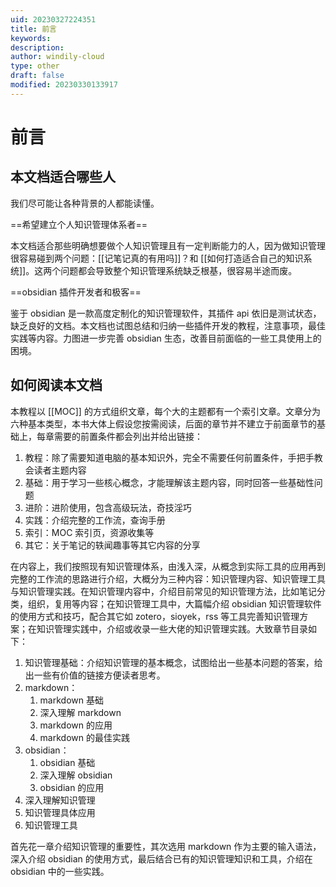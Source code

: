 ```yaml
---
uid: 20230327224351
title: 前言
keywords: 
description: 
author: windily-cloud
type: other
draft: false
modified: 20230330133917
---
```


# 前言

## 本文档适合哪些人

我们尽可能让各种背景的人都能读懂。

==希望建立个人知识管理体系者==

本文档适合那些明确想要做个人知识管理且有一定判断能力的人，因为做知识管理很容易碰到两个问题：[[记笔记真的有用吗]]？和 [[如何打造适合自己的知识系统]]。这两个问题都会导致整个知识管理系统缺乏根基，很容易半途而废。

==obsidian 插件开发者和极客==

鉴于 obsidian 是一款高度定制化的知识管理软件，其插件 api 依旧是测试状态，缺乏良好的文档。本文档也试图总结和归纳一些插件开发的教程，注意事项，最佳实践等内容。力图进一步完善 obsidian 生态，改善目前面临的一些工具使用上的困境。

## 如何阅读本文档

本教程以 [[MOC]] 的方式组织文章，每个大的主题都有一个索引文章。文章分为六种基本类型，本书大体上假设您按需阅读，后面的章节并不建立于前面章节的基础上，每章需要的前置条件都会列出并给出链接：

1. 教程：除了需要知道电脑的基本知识外，完全不需要任何前置条件，手把手教会读者主题内容
2. 基础：用于学习一些核心概念，才能理解该主题内容，同时回答一些基础性问题
3. 进阶：进阶使用，包含高级玩法，奇技淫巧
4. 实践：介绍完整的工作流，查询手册
5. 索引：MOC 索引页，资源收集等
6. 其它：关于笔记的轶闻趣事等其它内容的分享

在内容上，我们按照现有知识管理体系，由浅入深，从概念到实际工具的应用再到完整的工作流的思路进行介绍，大概分为三种内容：知识管理内容、知识管理工具与知识管理实践。在知识管理内容中，介绍目前常见的知识管理方法，比如笔记分类，组织，复用等内容；在知识管理工具中，大篇幅介绍 obsidian 知识管理软件的使用方式和技巧，配合其它如 zotero，sioyek，rss 等工具完善知识管理方案；在知识管理实践中，介绍或收录一些大佬的知识管理实践。大致章节目录如下：

1. 知识管理基础：介绍知识管理的基本概念，试图给出一些基本问题的答案，给出一些有价值的链接方便读者思考。
2. markdown：
    1. markdown 基础
    2. 深入理解 markdown
    3. markdown 的应用
    4. markdown 的最佳实践
3. obsidian：
    1. obsidian 基础
    2. 深入理解 obsidian
    3. obsidian 的应用
4. 深入理解知识管理
5. 知识管理具体应用
6. 知识管理工具

首先花一章介绍知识管理的重要性，其次选用 markdown 作为主要的输入语法，深入介绍 obsidian 的使用方式，最后结合已有的知识管理知识和工具，介绍在 obsidian 中的一些实践。
